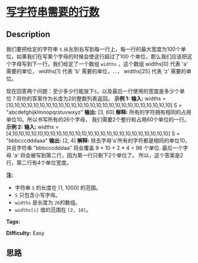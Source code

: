 # [写字符串需要的行数][title]

## Description

我们要把给定的字符串 `S` 从左到右写到每一行上，每一行的最大宽度为100个单位，如果我们在写某个字母的时候会使这行超过了100
个单位，那么我们应该把这个字母写到下一行。我们给定了一个数组 `widths` ，这个数组 widths[0] 代表 'a' 需要的单位，
widths[1] 代表 'b' 需要的单位，...， widths[25] 代表 'z' 需要的单位。

现在回答两个问题：至少多少行能放下`S`，以及最后一行使用的宽度是多少个单位？将你的答案作为长度为2的整数列表返回。
            **示例 1:**    **输入:**     widths = [10,10,10,10,10,10,10,10,10,10,10,10,10,10,10,10,10,10,10,10,10,10,10,10,10,10]    S = "abcdefghijklmnopqrstuvwxyz"    **输出:** [3, 60]    **解释:** 所有的字符拥有相同的占用单位10。所以书写所有的26个字母，    我们需要2个整行和占用60个单位的一行。                **示例 2:**    **输入:**     widths = [4,10,10,10,10,10,10,10,10,10,10,10,10,10,10,10,10,10,10,10,10,10,10,10,10,10]    S = "bbbcccdddaaa"    **输出:** [2, 4]    **解释:** 除去字母'a'所有的字符都是相同的单位10，并且字符串 "bbbcccdddaa" 将会覆盖 9 * 10 + 2 * 4 = 98 个单位.    最后一个字母 'a' 将会被写到第二行，因为第一行只剩下2个单位了。    所以，这个答案是2行，第二行有4个单位宽度。    



**注:**

  * 字符串 `S` 的长度在 [1, 1000] 的范围。
  * `S` 只包含小写字母。
  * `widths` 是长度为 `26`的数组。
  * `widths[i]` 值的范围在 `[2, 10]`。


**Tags:** 

**Difficulty:** Easy

## 思路

[title]: https://leetcode-cn.com/problems/number-of-lines-to-write-string
